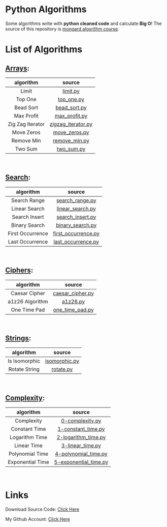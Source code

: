 # Python Algorithms

Some algorithms write with **python cleaned code** and calculate **Big O**!
The source of this repository is [mongard algorithm course](https://www.mongard.ir/courses/algorithms/).

#

# List of Algorithms

## [Arrays](arrays/):

|    algorithm     |                     source                      |
| :--------------: | :---------------------------------------------: |
|      Limit       |           [limit.py](arrays/limit.py)           |
|     Top One      |         [top_one.py](arrays/top_one.py)         |
|    Bead Sort     |       [bead_sort.py](arrays/bead_sort.py)       |
|    Max Profit    |      [max_profit.py](arrays/max_profit.py)      |
| Zig Zag Iterator | [zigzag_iterator.py](arrays/zigzag_iterator.py) |
|    Move Zeros    |      [move_zeros.py](arrays/move_zeros.py)      |
|    Remove Min    |      [remove_min.py](arrays/remove_min.py)      |
|     Two Sum      |         [two_sum.py](arrays/two_sum.py)         |

<br>

## [Search](search/):

|    algorithm     |                      source                       |
| :--------------: | :-----------------------------------------------: |
|   Search Range   |     [search_range.py](search/search_range.py)     |
|  Linear Search   |    [linear_search.py](search/linear_search.py)    |
|  Search Insert   |    [search_insert.py](search/search_insert.py)    |
|  Binary Search   |    [binary_search.py](search/binary_search.py)    |
| First Occurrence | [first_occurrence.py](search/first_occurrence.py) |
| Last Occurrence  |  [last_occurrence.py](search/last_occurrence.py)  |

<br>

## [Ciphers](ciphers/):

|    algorithm    |                    source                    |
| :-------------: | :------------------------------------------: |
|  Caesar Cipher  | [caesar_cipher.py](ciphers/caesar_cipher.py) |
| a1z26 Algorithm |         [a1z26.py](ciphers/a1z26.py)         |
|  One Time Pad   |  [one_time_pad.py](ciphers/one_time_pad.py)  |

<br>

## [Strings](strings/):

|   algorithm   |                 source                 |
| :-----------: | :------------------------------------: |
| Is Isomorphic | [isomorphic.py](strings/isomorphic.py) |
| Rotate String |     [rotate.py](strings/rotate.py)     |

<br>

## [Complexity](complexity/):

|    algorithm     |                          source                           |
| :--------------: | :-------------------------------------------------------: |
|    Complexity    |       [0-complexity.py](complexity/0-complexity.py)       |
|  Constant Time   |    [1-constant_time.py](complexity/1-constant_time.py)    |
|  Logarithm Time  |   [2-logarithm_time.py](complexity/2-logarithm_time.py)   |
|   Linear Time    |      [3-linear_time.py](complexity/3-linear_time.py)      |
| Polynomial Time  |  [4-polynomial_time.py](complexity/4-polynomial_time.py)  |
| Exponential Time | [5-exponential_time.py](complexity/5-exponential_time.py) |

<br>

#

# Links

Download Source Code: [Click Here](https://github.com/dori-dev/python-algorithms/archive/refs/heads/master.zip)

My Github Account: [Click Here](https://github.com/dori-dev/)
